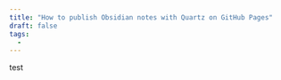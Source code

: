 ```yaml
---
title: "How to publish Obsidian notes with Quartz on GitHub Pages"
draft: false
tags:
  - 
---
```

 
test